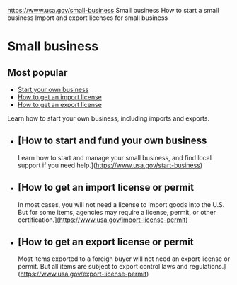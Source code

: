 

https://www.usa.gov/small-business
Small business
How to start a small business
Import and export licenses for small business

Small business
==============

Most popular
------------

* [Start your own business](https://www.usa.gov/start-business)
* [How to get an import license](https://www.usa.gov/import-license-permit)
* [How to get an export license](https://www.usa.gov/export-license-permit)

Learn how to start your own business, including imports and exports.

* [How to start and fund your own business
  ---------------------------------------

  Learn how to start and manage your small business, and find local support if you need help.](https://www.usa.gov/start-business)
* [How to get an import license or permit
  --------------------------------------

  In most cases, you will not need a license to import goods into the U.S. But for some items, agencies may require a license, permit, or other certification.](https://www.usa.gov/import-license-permit)
* [How to get an export license or permit
  --------------------------------------

  Most items exported to a foreign buyer will not need an export license or permit. But all items are subject to export control laws and regulations.](https://www.usa.gov/export-license-permit)

